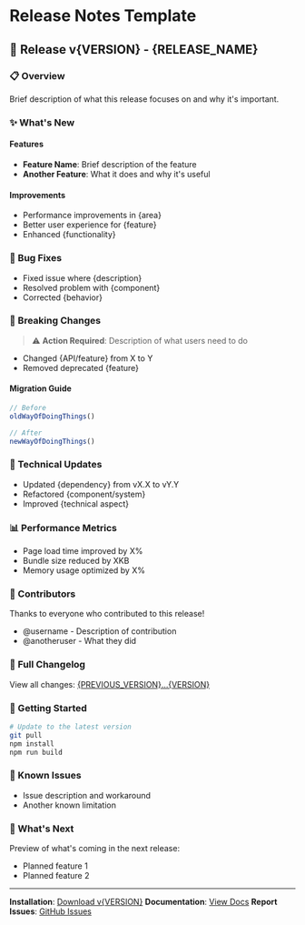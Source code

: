 # Release Notes Template

## 🎉 Release v{VERSION} - {RELEASE_NAME}

### 📋 Overview
Brief description of what this release focuses on and why it's important.

### ✨ What's New

#### Features
- **Feature Name**: Brief description of the feature
- **Another Feature**: What it does and why it's useful

#### Improvements
- Performance improvements in {area}
- Better user experience for {feature}
- Enhanced {functionality}

### 🐛 Bug Fixes
- Fixed issue where {description}
- Resolved problem with {component}
- Corrected {behavior}

### 🚨 Breaking Changes
> ⚠️ **Action Required**: Description of what users need to do

- Changed {API/feature} from X to Y
- Removed deprecated {feature}

#### Migration Guide
```javascript
// Before
oldWayOfDoingThings()

// After
newWayOfDoingThings()
```

### 🔧 Technical Updates
- Updated {dependency} from vX.X to vY.Y
- Refactored {component/system}
- Improved {technical aspect}

### 📊 Performance Metrics
- Page load time improved by X%
- Bundle size reduced by XKB
- Memory usage optimized by X%

### 🙏 Contributors
Thanks to everyone who contributed to this release!

- @username - Description of contribution
- @anotheruser - What they did

### 📝 Full Changelog
View all changes: [{PREVIOUS_VERSION}...{VERSION}](https://github.com/melon-hub/task-manager-app/compare/{PREVIOUS_VERSION}...{VERSION})

### 🚀 Getting Started
```bash
# Update to the latest version
git pull
npm install
npm run build
```

### 📌 Known Issues
- Issue description and workaround
- Another known limitation

### 🔮 What's Next
Preview of what's coming in the next release:
- Planned feature 1
- Planned feature 2

---

**Installation**: [Download v{VERSION}](https://github.com/melon-hub/task-manager-app/releases/tag/v{VERSION})
**Documentation**: [View Docs](https://github.com/melon-hub/task-manager-app#readme)
**Report Issues**: [GitHub Issues](https://github.com/melon-hub/task-manager-app/issues)
